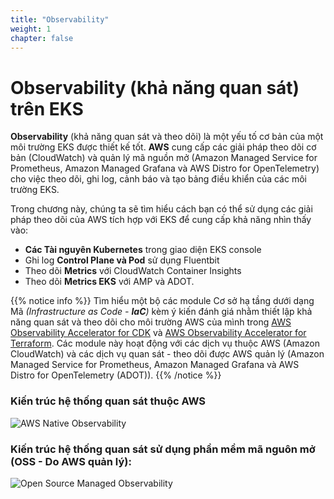 ```yaml
---
title: "Observability"
weight: 1
chapter: false
---
```


# Observability (khả năng quan sát) trên EKS

**Observability** (khả năng quan sát và theo dõi)  là một yếu tố cơ bản của một môi trường EKS được thiết kế tốt. **AWS** cung cấp các giải pháp theo dõi cơ bản (CloudWatch) và quản lý mã nguồn mở (Amazon Managed Service for Prometheus, Amazon Managed Grafana và AWS Distro for OpenTelemetry) cho việc theo dõi, ghi log, cảnh báo và tạo bảng điều khiển của các môi trường EKS.

Trong chương này, chúng ta sẽ tìm hiểu cách bạn có thể sử dụng các giải pháp theo dõi của AWS tích hợp với EKS để cung cấp khả năng nhìn thấy vào:

- **Các Tài nguyên Kubernetes** trong giao diện EKS console
- Ghi log **Control Plane và Pod** sử dụng Fluentbit
- Theo dõi **Metrics** với CloudWatch Container Insights
- Theo dõi **Metrics EKS** với AMP và ADOT.

{{% notice info %}}
Tìm hiểu một bộ các module Cơ sở hạ tầng dưới dạng Mã _(Infrastructure as Code - **IaC**)_ kèm ý kiến đánh giá nhằm thiết lập khả năng quan sát và theo dõi cho môi trường AWS của mình trong [AWS Observability Accelerator for CDK](https://aws-observability.github.io/cdk-aws-observability-accelerator/) và [AWS Observability Accelerator for Terraform](https://aws-observability.github.io/terraform-aws-observability-accelerator/). Các module này hoạt động với các dịch vụ thuộc AWS (Amazon CloudWatch) và các dịch vụ quan sát - theo dõi được AWS quản lý (Amazon Managed Service for Prometheus, Amazon Managed Grafana và AWS Distro for OpenTelemetry (ADOT)).
{{% /notice %}}

### Kiến trúc hệ thống quan sát thuộc AWS
![AWS Native Observability](/EKS-Workshop-4/images/home/cloud-native-obs-architecture.webp)

### Kiến trúc hệ thống quan sát sử dụng phần mềm mã nguôn mở (OSS - Do AWS quản lý):
![Open Source Managed Observability ](/EKS-Workshop-4/images/home/oss-architecture.webp)